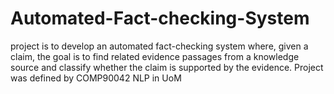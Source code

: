 # Automated-Fact-checking-System
project is to develop an automated fact-checking system where, given a claim, the goal is to find related evidence passages from a knowledge source and classify whether the claim is supported by the evidence.
Project was defined by COMP90042 NLP in UoM

